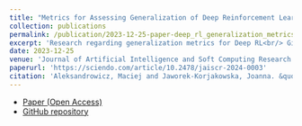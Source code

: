```yaml
---
title: "Metrics for Assessing Generalization of Deep Reinforcement Learning in Parameterized Environments"
collection: publications
permalink: /publication/2023-12-25-paper-deep_rl_generalization_metrics
excerpt: 'Research regarding generalization metrics for Deep RL<br/> GitHub repo: https://github.com/macmacal/drl_generalization_metrics'
date: 2023-12-25
venue: 'Journal of Artificial Intelligence and Soft Computing Research'
paperurl: 'https://sciendo.com/article/10.2478/jaiscr-2024-0003'
citation: 'Aleksandrowicz, Maciej and Jaworek-Korjakowska, Joanna. &quot;Metrics for Assessing Generalization of Deep Reinforcement Learning in Parameterized Environments&quot; <i>Journal of Artificial Intelligence and Soft Computing Research</i>, vol.14, no.1, 2023, pp.45-61. https://doi.org/10.2478/jaiscr-2024-0003'
---
```


- [Paper (Open Access)](https://sciendo.com/article/10.2478/jaiscr-2024-0003)
- [GitHub repository](https://github.com/macmacal/drl_generalization_metrics)